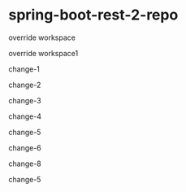 # spring-boot-rest-2-repo

override workspace

override workspace1


change-1

change-2

change-3

change-4

change-5

change-6


change-8

change-5


